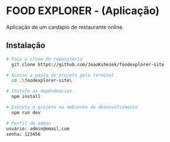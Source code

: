 # FOOD EXPLORER - (Aplicação)

Aplicação de um cardápio de restaurante online.
<br>

## Instalação

```bash
# Faça o clone do repositório
  git clone https://github.com/JoaoKshesek/foodexplorer-site

# Acesse a pasta do projeto pelo terminal
  cd .\foodexplorer-site\

# Instale as depêndencias
  npm install

# Execute o projeto no ambiente de desenvolvimento
  npm run dev
```

```bash
# Perfil do admin
usuário: admin@email.com
senha: 123456
```

